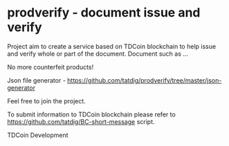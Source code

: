 # prodverify - document issue and verify
Project aim to create a service based on TDCoin blockchain to help issue and verify whole or part of the document.
Document such as ... 

No more counterfeit products!

Json file generator - https://github.com/tatdig/prodverify/tree/master/json-generator

Feel free to join the project.

To submit information to TDCoin blockchain please refer to https://github.com/tatdig/BC-short-message script.

TDCoin Development
